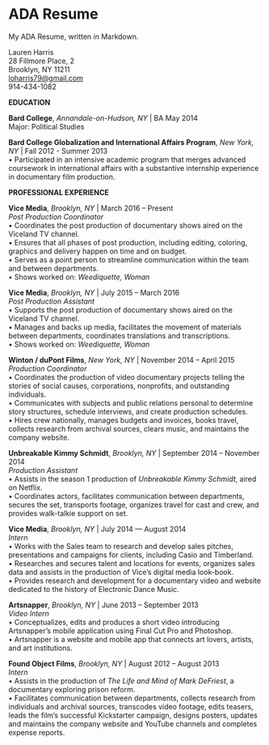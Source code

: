 # ADA Resume

My ADA Resume, written in Markdown.

Lauren Harris  
28 Fillmore Place, 2  
Brooklyn, NY 11211  
loharris79@gmail.com  
914-434-1082  

**EDUCATION**  

**Bard College**, *Annandale-on-Hudson, NY* | BA May 2014  
Major: Political Studies  

**Bard College Globalization and International Affairs Program**, *New York, NY* | Fall 2012 - Summer 2013  
• Participated in an intensive academic program that merges advanced coursework in international affairs
with a substantive internship experience in documentary film production.  

**PROFESSIONAL EXPERIENCE**  

**Vice Media**, *Brooklyn, NY* | March 2016 – Present  
*Post Production Coordinator*  
• Coordinates the post production of documentary shows aired on the Viceland TV channel.  
• Ensures that all phases of post production, including editing, coloring, graphics and delivery happen on time and on budget.    
• Serves as a point person to streamline communication within the team and between departments.   
• Shows worked on: *Weediquette, Woman*  

**Vice Media**, *Brooklyn, NY* | July 2015 – March 2016  
*Post Production Assistant*  
• Supports the post production of documentary shows aired on the Viceland TV channel.  
• Manages and backs up media, facilitates the movement of materials between departments, coordinates translations and transcriptions.  
• Shows worked on: *Weediquette, Woman*

**Winton / duPont Films**, *New York, NY* | November 2014 – April 2015   
*Production Coordinator*  
• Coordinates the production of video documentary projects telling the stories of social causes, corporations, nonprofits, and outstanding individuals.  
• Communicates with subjects and public relations personal to determine story structures, schedule interviews, and create production schedules.   
• Hires crew nationally, manages budgets and invoices, books travel, collects research from archival sources, clears music, and maintains the company website.  

**Unbreakable Kimmy Schmidt**, *Brooklyn, NY* | September 2014 – November 2014  
*Production Assistant*  
• Assists in the season 1 production of *Unbreakable Kimmy Schmidt*, aired on Netflix.  
• Coordinates actors, facilitates communication between departments, secures the set, transports footage, organizes travel for cast and crew, and provides walk-talkie support on set.  

**Vice Media**, *Brooklyn, NY* | July 2014 — August 2014   
*Intern*  
• Works with the Sales team to research and develop sales pitches, presentations and campaigns for clients, including Casio and Timberland.  
• Researches and secures talent and locations for events, organizes sales data and assists in the production of Vice’s digital media look-book.  
• Provides research and development for a documentary video and website dedicated to the history of Electronic Dance Music.  

**Artsnapper**, *Brooklyn, NY* | June 2013 – September 2013   
*Video Intern*  
• Conceptualizes, edits and produces a short video introducing Artsnapper’s mobile application using Final Cut Pro and Photoshop.  
• Artsnapper is a website and mobile app that connects art lovers, artists, and art institutions.  

**Found Object Films**, *Brooklyn, NY* | August 2012 – August 2013  
*Intern*  
• Assists in the production of *The Life and Mind of Mark DeFriest*, a documentary exploring prison reform.  
• Facilitates communication between departments, collects research from individuals and archival sources, transcodes video footage, edits teasers, leads the film’s successful Kickstarter campaign, designs posters, updates and maintains the company website and YouTube channels and completes expense reports.  
